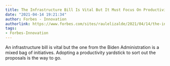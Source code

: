 ```yaml
---
title: The Infrastructure Bill Is Vital But It Must Focus On Productivity
date: "2021-04-14 19:21:34"
author: Forbes - Innovation
authorlink: https://www.forbes.com/sites/raulelizalde/2021/04/14/the-infrastructure-bill-is-vital-but-it-must-focus-on-productivity/
tags:
- Forbes-Innovation
---
```

An infrastructure bill is vital but the one from the Biden Administration is a mixed bag of initiatives. Adopting a productivity yardstick to sort out the proposals is the way to go.